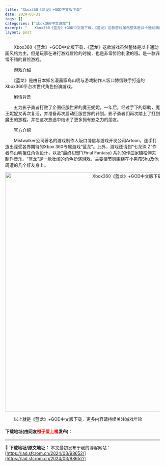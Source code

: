 ```yaml
---
title: "Xbox360《蓝龙》+GOD中文版下载"
date: 2024-03-31
tags: []
categories: ["xbox360中文游戏"]
excerpt: "　　Xbox360《蓝龙》+GOD中文版下载，《蓝龙》这款游戏虽然整体是以卡通动画风格为主，但是玩家在进行游戏冒险的时候，也是非常惊险刺激的哦。是一款非常不错的冒险游戏。 　　游戏介绍 　　《蓝龙》是由日本知名漫画家鸟山明与游戏制作人坂口博信联手打造的Xbox360平台次世代角色扮演游戏。 　　剧情&hellip;"
layout: post
---
```


 <p>　　Xbox360《蓝龙》+GOD中文版下载，《蓝龙》这款游戏虽然整体是以卡通动画风格为主，但是玩家在进行游戏冒险的时候，也是非常惊险刺激的哦。是一款非常不错的冒险游戏。</p> <p>　　游戏介绍</p> <p>　　《蓝龙》是由日本知名漫画家鸟山明与游戏制作人坂口博信联手打造的Xbox360平台次世代角色扮演游戏。</p> <p>　　剧情背景</p> <p>　　五为影子勇者打败了企图征服世界的魔王妮妮。一年后，经过手下的帮助，魔王妮妮又再次复活，并准备再次启动征服世界的计划。影子勇者们再次踏上了打到魔王的旅程，并在这次旅途中结识了更多拥有影之力的朋友。</p> <p>　　官方介绍</p> <p>　　Mistwalker公司著名的游戏制作人坂口博信与游戏开发公司Artoon，连手打造出深受各界期待的Xbox 360专属游戏&ldquo;蓝龙&rdquo;。此外，游戏还请到&ldquo;七龙珠 Z&rdquo;作者鸟山明担任角色设计，以及&ldquo;最终幻想&rdquo;(Final Fantasy) 系列的作曲家植松伸夫制作音乐。&ldquo;蓝龙&rdquo;是一款壮阔的角色扮演游戏，主要情节则围绕在小男孩Shu及他周遭的几个好友身上。</p> <p align="center"><img align="" border="0" src="https://lad.sfcrom.cn/wp-content/uploads/2024/03/20240330_6608415db1d6c.jpg" width="779" alt="Xbox360《蓝龙》+GOD中文版下载" /></p> <p>　　以上就是《蓝龙》+GOD中文版下载，更多内容请持续关注游戏年轮</p> <p><h4>下载地址(由网友<font color="red">橙子爱上橘</font>发布)：</h4></p> 

---
📖 **下载地址/原文地址：** 本文最初发布于我的博客网站：[https://lad.sfcrom.cn/2024/03/98652/](https://lad.sfcrom.cn/2024/03/98652/)
